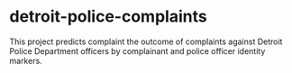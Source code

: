 # detroit-police-complaints
This project predicts complaint the outcome of complaints against Detroit Police Department officers by complainant and police officer identity markers.
